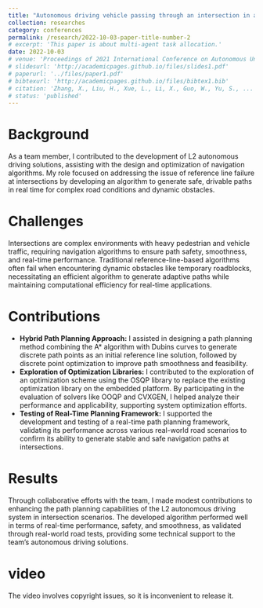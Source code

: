 ```yaml
---
title: "Autonomous driving vehicle passing through an intersection in an open scene"
collection: researches
category: conferences
permalink: /research/2022-10-03-paper-title-number-2
# excerpt: 'This paper is about multi-agent task allocation.'
date: 2022-10-03
# venue: 'Proceedings of 2021 International Conference on Autonomous Unmanned Systems (ICAUS 2021) '
# slidesurl: 'http://academicpages.github.io/files/slides1.pdf'
# paperurl: '../files/paper1.pdf'
# bibtexurl: 'http://academicpages.github.io/files/bibtex1.bib'
# citation: 'Zhang, X., Liu, H., Xue, L., Li, X., Guo, W., Yu, S., ... & Xu, H. (2021, September). Multi-objective Collaborative Optimization Algorithm for Heterogeneous Cooperative Tasks Based on Conflict Resolution. In International Conference on Autonomous Unmanned Systems (pp. 2548-2557). Singapore: Springer Singapore.'
# status: 'published'
---
```



Background
======
As a team member, I contributed to the development of L2 autonomous driving solutions, assisting with the design and optimization of navigation algorithms. My role focused on addressing the issue of reference line failure at intersections by developing an algorithm to generate safe, drivable paths in real time for complex road conditions and dynamic obstacles.

Challenges
======
Intersections are complex environments with heavy pedestrian and vehicle traffic, requiring navigation algorithms to ensure path safety, smoothness, and real-time performance. Traditional reference-line-based algorithms often fail when encountering dynamic obstacles like temporary roadblocks, necessitating an efficient algorithm to generate adaptive paths while maintaining computational efficiency for real-time applications.

Contributions
======
- **Hybrid Path Planning Approach:** I assisted in designing a path planning method combining the A* algorithm with Dubins curves to generate discrete path points as an initial reference line solution, followed by discrete point optimization to improve path smoothness and feasibility.
- **Exploration of Optimization Libraries:** I contributed to the exploration of an optimization scheme using the OSQP library to replace the existing optimization library on the embedded platform. By participating in the evaluation of solvers like OOQP and CVXGEN, I helped analyze their performance and applicability, supporting system optimization efforts.
- **Testing of Real-Time Planning Framework:** I supported the development and testing of a real-time path planning framework, validating its performance across various real-world road scenarios to confirm its ability to generate stable and safe navigation paths at intersections.

Results
======
Through collaborative efforts with the team, I made modest contributions to enhancing the path planning capabilities of the L2 autonomous driving system in intersection scenarios. The developed algorithm performed well in terms of real-time performance, safety, and smoothness, as validated through real-world road tests, providing some technical support to the team’s autonomous driving solutions.

video
======

The video involves copyright issues, so it is inconvenient to release it.